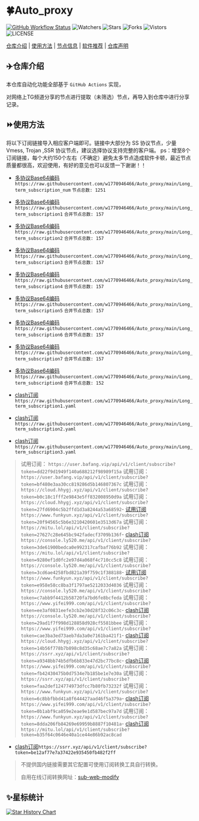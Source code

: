 # 🍀Auto_proxy
[![GitHub Workflow Status](https://img.shields.io/github/workflow/status/w1770946466/Auto_proxy/sub_merge?label=sub_merge)](https://github.com/w1770946466/Auto_proxy/actions/workflows/main.yml) 
![Watchers](https://img.shields.io/github/watchers/w1770946466/Auto_proxy) ![Stars](https://img.shields.io/github/stars/w1770946466/Auto_proxy) ![Forks](https://img.shields.io/github/forks/w1770946466/Auto_proxy) ![Vistors](https://visitor-badge.laobi.icu/badge?page_id=w1770946466.Auto_proxy) ![LICENSE](https://img.shields.io/badge/license-CC%20BY--SA%204.0-green.svg)

[仓库介绍](https://github.com/w1770946466/Auto_proxy#仓库介绍) | [使用方法](https://github.com/w1770946466/Auto_proxy#使用方法) | [节点信息](https://github.com/w1770946466/Auto_proxy#节点信息) | [软件推荐](https://github.com/w1770946466/Auto_proxy#客户端选择) | [仓库声明](https://github.com/w1770946466/Auto_proxy#仓库声明)

## ✈️仓库介绍
本仓库自动化功能全部基于 `GitHub Actions` 实现，

对网络上TG频道分享的节点进行提取（未筛选）节点，再导入到仓库中进行分享记录。

## ⏩使用方法
将以下订阅链接导入相应客户端即可。链接中大部分为 SS 协议节点，少量 Vmess, Trojan ,SSR 协议节点，建议选择协议支持完整的客户端。
ps：增至8个订阅链接，每个大约150个左右（不确定）避免太多节点造成软件卡顿，最近节点质量都很高，欢迎使用，有好的意见也可以反馈一下谢谢！！

- [多协议Base64编码](https://raw.githubusercontent.com/w1770946466/Auto_proxy/main/Long_term_subscription1)
`https://raw.githubusercontent.com/w1770946466/Auto_proxy/main/Long_term_subscription_num`
`节点总数: 1251`

- [多协议Base64编码](https://raw.githubusercontent.com/w1770946466/Auto_proxy/main/Long_term_subscription1)
`https://raw.githubusercontent.com/w1770946466/Auto_proxy/main/Long_term_subscription1`
`合并节点总数: 157`

- [多协议Base64编码](https://raw.githubusercontent.com/w1770946466/Auto_proxy/main/Long_term_subscription2)
`https://raw.githubusercontent.com/w1770946466/Auto_proxy/main/Long_term_subscription2`
`合并节点总数: 157`

- [多协议Base64编码](https://raw.githubusercontent.com/w1770946466/Auto_proxy/main/Long_term_subscription3)
`https://raw.githubusercontent.com/w1770946466/Auto_proxy/main/Long_term_subscription3`
`合并节点总数: 157`

- [多协议Base64编码](https://raw.githubusercontent.com/w1770946466/Auto_proxy/main/Long_term_subscription4)
`https://raw.githubusercontent.com/w1770946466/Auto_proxy/main/Long_term_subscription4`
`合并节点总数: 157`

- [多协议Base64编码](https://raw.githubusercontent.com/w1770946466/Auto_proxy/main/Long_term_subscription5)
`https://raw.githubusercontent.com/w1770946466/Auto_proxy/main/Long_term_subscription5`
`合并节点总数: 157`

- [多协议Base64编码](https://raw.githubusercontent.com/w1770946466/Auto_proxy/main/Long_term_subscription6)
`https://raw.githubusercontent.com/w1770946466/Auto_proxy/main/Long_term_subscription6`
`合并节点总数: 157`

- [多协议Base64编码](https://raw.githubusercontent.com/w1770946466/Auto_proxy/main/Long_term_subscription7)
`https://raw.githubusercontent.com/w1770946466/Auto_proxy/main/Long_term_subscription7`
`合并节点总数: 157`

- [多协议Base64编码](https://raw.githubusercontent.com/w1770946466/Auto_proxy/main/Long_term_subscription8)
`https://raw.githubusercontent.com/w1770946466/Auto_proxy/main/Long_term_subscription8`
`合并节点总数: 152`
- [clash订阅](https://raw.githubusercontent.com/w1770946466/Auto_proxy/main/Long_term_subscription2.yaml)
`https://raw.githubusercontent.com/w1770946466/Auto_proxy/main/Long_term_subscription1.yaml`
- [clash订阅](https://raw.githubusercontent.com/w1770946466/Auto_proxy/main/Long_term_subscription2.yaml)
`https://raw.githubusercontent.com/w1770946466/Auto_proxy/main/Long_term_subscription2.yaml`
- [clash订阅](https://raw.githubusercontent.com/w1770946466/Auto_proxy/main/Long_term_subscription3.yaml)
`https://raw.githubusercontent.com/w1770946466/Auto_proxy/main/Long_term_subscription3.yaml`
>试用订阅：
`https://user.bafang.vip/api/v1/client/subscribe?token=dd22f9d1949f140a688212f98989f15a`
>试用订阅：
`https://user.bafang.vip/api/v1/client/subscribe?token=bf480e3aa30cc819286d5b146807367c`
>试用订阅：
`https://cloud.hhygj.xyz/api/v1/client/subscribe?token=b0c18c1fff2e9843e5ff832008950d9a`
>试用订阅：
`https://cloud.hhygj.xyz/api/v1/client/subscribe?token=27fd6904c5b2ffd1d3a8244a53a68592`- [试用订阅](https://www.funkyun.xyz/api/v1/client/subscribe?token=20f94565c5b6e3210420601e3513d67a)`https://www.funkyun.xyz/api/v1/client/subscribe?token=20f94565c5b6e3210420601e3513d67a`
>试用订阅：
`https://mitu.lol/api/v1/client/subscribe?token=27627c28e645bc942fadecf3709b136f`- [clash订阅](https://console.ly520.me/api/v1/client/subscribe?token=3de61900bedca0e992317cafbaf76b92)`https://console.ly520.me/api/v1/client/subscribe?token=3de61900bedca0e992317cafbaf76b92`
>试用订阅：
`https://mitu.lol/api/v1/client/subscribe?token=9280ef1d0fc2e97d4a068f4c710cc5c8`
>试用订阅：
`https://console.ly520.me/api/v1/client/subscribe?token=3cd6ae4258fbd821a39f759c1f388188`- [试用订阅](https://www.funkyun.xyz/api/v1/client/subscribe?token=e958e58cc8ba3f1797ae5212033d4036)`https://www.funkyun.xyz/api/v1/client/subscribe?token=e958e58cc8ba3f1797ae5212033d4036`
>试用订阅：
`https://console.ly520.me/api/v1/client/subscribe?token=c7abb9f4412b58720fa7bd6fe8bcfeda`
>试用订阅：
`https://www.yifei999.com/api/v1/client/subscribe?token=ee3af0831eefe3cb2e30d28f32c06c3c`- [clash订阅](https://console.ly520.me/api/v1/client/subscribe?token=29ad1f7f998d128858d928cf5581bbee)`https://console.ly520.me/api/v1/client/subscribe?token=29ad1f7f998d128858d928cf5581bbee`
>试用订阅：
`https://www.yifei999.com/api/v1/client/subscribe?token=cae3ba3ed73aeb7da3a0e7161ba421f1`- [clash订阅](https://cloud.hhygj.xyz/api/v1/client/subscribe?token=14b56f778b7b898c8d35c68ae7c7a82a)`https://cloud.hhygj.xyz/api/v1/client/subscribe?token=14b56f778b7b898c8d35c68ae7c7a82a`
>试用订阅：
`https://ssrr.xyz/api/v1/client/subscribe?token=a9348bb74b5dfb6b833e47d2bc77bc8c`- [clash订阅](https://www.yifei999.com/api/v1/client/subscribe?token=fb42430475b0d7534e7b185be1e7e30a)`https://www.yifei999.com/api/v1/client/subscribe?token=fb42430475b0d7534e7b185be1e7e30a`
>试用订阅：
`https://ssrr.xyz/api/v1/client/subscribe?token=faa2def124774973dfcc7b80fb73232f`
>试用订阅：
`https://www.funkyun.xyz/api/v1/client/subscribe?token=6c8bbfbbd41a8f644427aad46f5a379a`- [clash订阅](https://www.yifei999.com/api/v1/client/subscribe?token=0b1abf9ca059e2eae9e1d587bec97a7d)`https://www.yifei999.com/api/v1/client/subscribe?token=0b1abf9ca059e2eae9e1d587bec97a7d`
>试用订阅：
`https://www.funkyun.xyz/api/v1/client/subscribe?token=8dda206fb84269e69959b8887f10481a`- [clash订阅](https://mitu.lol/api/v1/client/subscribe?token=b35f64c0646e40a1ce44e86b92ac8cad)`https://mitu.lol/api/v1/client/subscribe?token=b35f64c0646e40a1ce44e86b92ac8cad`
- [clash订阅](https://ssrr.xyz/api/v1/client/subscribe?token=be12af77e7a37422e935450fb482f2ff)`https://ssrr.xyz/api/v1/client/subscribe?token=be12af77e7a37422e935450fb482f2ff`


















>不提供国内链接需要其它配置可使用订阅转换工具自行转换。
>
>自用在线订阅转换网址：[sub-web-modify](https://sub.v1.mk/)
## ✨星标统计
[![Star History Chart](https://api.star-history.com/svg?repos=w1770946466/Auto_proxy&type=Date)](https://star-history.com/#w1770946466/Auto_proxy&Date)

